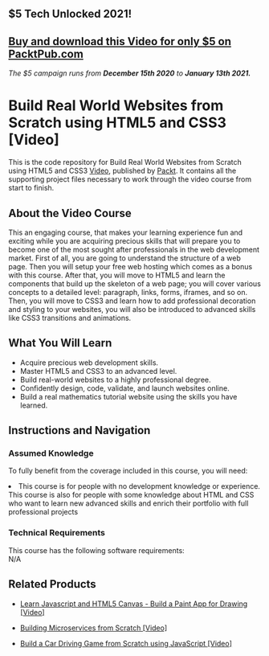 ## $5 Tech Unlocked 2021!
[Buy and download this Video for only $5 on PacktPub.com](https://www.packtpub.com/product/build-real-world-websites-from-scratch-using-html5-and-css3-video/9781789343632)
-----
*The $5 campaign         runs from __December 15th 2020__ to __January 13th 2021.__*

# Build Real World Websites from Scratch using HTML5 and CSS3 [Video]
This is the code repository for Build Real World Websites from Scratch using HTML5 and CSS3 [Video](https://www.packtpub.com/web-development/build-real-world-websites-scratch-using-html5-and-css3-video), published by [Packt](https://www.packtpub.com/?utm_source=github). It contains all the supporting project files necessary to work through the video course from start to finish.

## About the Video Course
This an engaging course, that makes your learning experience fun and exciting while you are acquiring precious skills that will prepare you to become one of the most sought after professionals in the web development market. First of all, you are going to understand the structure of a web page. Then you will setup your free web hosting which comes as a bonus with this course. After that, you will move to HTML5 and learn the components that build up the skeleton of a web page; you will cover various concepts to a detailed level: paragraph, links, forms, iframes, and so on. Then, you will move to CSS3 and learn how to add professional decoration and styling to your websites, you will also be introduced to advanced skills like CSS3 transitions and animations.

<H2>What You Will Learn</H2>
<DIV class=book-info-will-learn-text>
<UL>
<LI> Acquire precious web development skills.</LI>
<LI> Master HTML5 and CSS3 to an advanced level. </LI>
<LI> Build real-world websites to a highly professional degree.</LI>
<LI> Confidently design, code, validate, and launch websites online. </LI>
<LI> Build a real mathematics tutorial website using the skills you have learned. </LI>
</UL></DIV>

## Instructions and Navigation
### Assumed Knowledge
To fully benefit from the coverage included in this course, you will need:<br/>
<DIV class=book-info-will-learn-text>
<LI> This course is for people with no development knowledge or experience. This course is also for people with some knowledge about HTML and CSS who want to learn new advanced skills and enrich their portfolio with full professional projects</LI>
</UL><DIV>

### Technical Requirements
This course has the following software requirements:<br/>
N/A

## Related Products
* [Learn Javascript and HTML5 Canvas - Build a Paint App for Drawing [Video]](https://www.packtpub.com/web-development/learn-javascript-and-html5-canvas-build-paint-app-drawing-video)

* [Building Microservices from Scratch [Video]](https://www.packtpub.com/application-development/building-microservices-scratch-video)

* [Build a Car Driving Game from Scratch using JavaScript [Video]](https://www.packtpub.com/application-development/build-car-driving-game-scratch-using-javascript-video)
